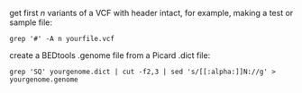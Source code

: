 
get first *n* variants of a VCF with header intact, for example, making a test or sample file:

`grep '#' -A n yourfile.vcf`

create a BEDtools .genome file from a Picard .dict file:

`grep 'SQ' yourgenome.dict | cut -f2,3 | sed 's/[[:alpha:]]N://g' > yourgenome.genome`
